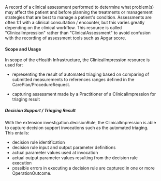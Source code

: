 A record of a clinical assessment performed to determine what problem(s) may affect
the patient and before planning the treatments or management strategies that are best
to manage a patient's condition. Assessments are often 1:1 with a clinical consultation / encounter,
but this varies greatly depending on the clinical workflow. This resource is called
"ClinicalImpression" rather than "ClinicalAssessment" to avoid confusion with the recording
of assessment tools such as Apgar score.

#### Scope and Usage

In scope of the eHealth Infrastructure, the ClinicalImpression resource is used for:

* representing the result of automated triaging based on comparing of submitted measurements to
references ranges defined in the CarePlan/ProcedureRequest.

* capturing assessment made by a Practitioner of a ClinicalImpression for triaging result

##### Decision Support / Triaging Result

With the extension investigation.decisionRule, the ClinicalImpression is able to capture
decision support invocations such as the automated triaging. This entails:

* decision rule identification
* decision rule input and output parameter definitions
* actual parameter values used at invocation
* actual output parameter values resulting from the decision rule execution
* possible errors in executing a decision rule are captured in one or more OperationOutcome.